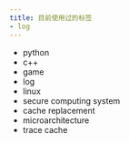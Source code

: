 ```yaml
---
title: 目前使用过的标签
- log
---
```


- python
- c++
- game
- log
- linux
- secure computing system
- cache replacement
- microarchitecture
- trace cache
